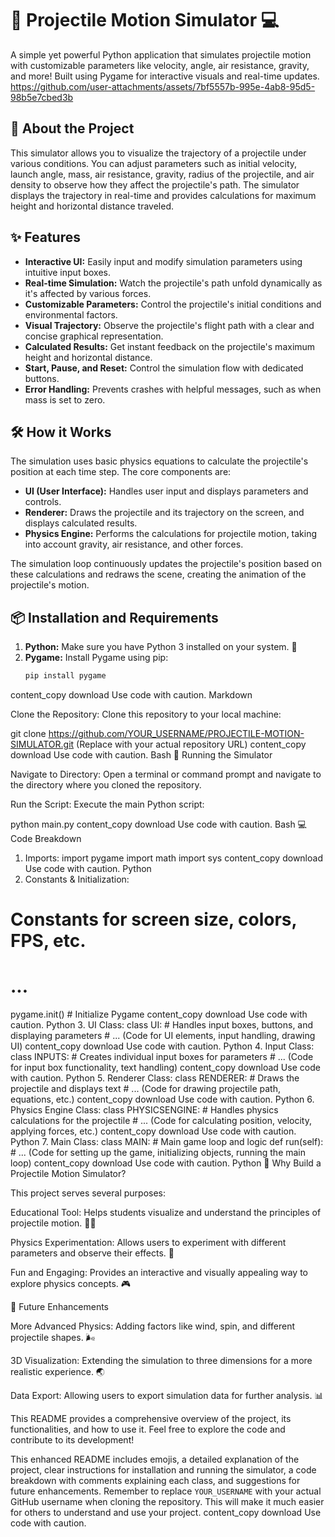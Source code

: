 # 🚀 Projectile Motion Simulator 💻

A simple yet powerful Python application that simulates projectile motion with customizable parameters like velocity, angle, air resistance, gravity, and more!  Built using Pygame for interactive visuals and real-time updates.
https://github.com/user-attachments/assets/7bf5557b-995e-4ab8-95d5-98b5e7cbed3b

## 📖 About the Project

This simulator allows you to visualize the trajectory of a projectile under various conditions. You can adjust parameters such as initial velocity, launch angle, mass, air resistance, gravity, radius of the projectile, and air density to observe how they affect the projectile's path. The simulator displays the trajectory in real-time and provides calculations for maximum height and horizontal distance traveled.

## ✨ Features

* **Interactive UI:** Easily input and modify simulation parameters using intuitive input boxes.
* **Real-time Simulation:** Watch the projectile's path unfold dynamically as it's affected by various forces.
* **Customizable Parameters:** Control the projectile's initial conditions and environmental factors.
* **Visual Trajectory:** Observe the projectile's flight path with a clear and concise graphical representation.
* **Calculated Results:** Get instant feedback on the projectile's maximum height and horizontal distance.
* **Start, Pause, and Reset:**  Control the simulation flow with dedicated buttons.
* **Error Handling:** Prevents crashes with helpful messages, such as when mass is set to zero.

## 🛠️ How it Works

The simulation uses basic physics equations to calculate the projectile's position at each time step. The core components are:

* **UI (User Interface):**  Handles user input and displays parameters and controls.
* **Renderer:** Draws the projectile and its trajectory on the screen, and displays calculated results.
* **Physics Engine:**  Performs the calculations for projectile motion, taking into account gravity, air resistance, and other forces.


The simulation loop continuously updates the projectile's position based on these calculations and redraws the scene, creating the animation of the projectile's motion.

## 📦 Installation and Requirements

1. **Python:** Make sure you have Python 3 installed on your system.  🐍
2. **Pygame:** Install Pygame using pip:
   ```bash
   pip install pygame
content_copy
download
Use code with caution.
Markdown

Clone the Repository: Clone this repository to your local machine:

git clone https://github.com/YOUR_USERNAME/PROJECTILE-MOTION-SIMULATOR.git  (Replace with your actual repository URL)
content_copy
download
Use code with caution.
Bash
🚀 Running the Simulator

Navigate to Directory: Open a terminal or command prompt and navigate to the directory where you cloned the repository.

Run the Script: Execute the main Python script:

python main.py
content_copy
download
Use code with caution.
Bash
💻 Code Breakdown
1. Imports:
import pygame
import math
import sys
content_copy
download
Use code with caution.
Python
2. Constants & Initialization:
# Constants for screen size, colors, FPS, etc.
# ...

pygame.init()  # Initialize Pygame
content_copy
download
Use code with caution.
Python
3. UI Class:
class UI:  # Handles input boxes, buttons, and displaying parameters
    # ... (Code for UI elements, input handling, drawing UI)
content_copy
download
Use code with caution.
Python
4. Input Class:
class INPUTS: # Creates individual input boxes for parameters
    # ... (Code for input box functionality, text handling)
content_copy
download
Use code with caution.
Python
5. Renderer Class:
class RENDERER: # Draws the projectile and displays text
    # ... (Code for drawing projectile path, equations, etc.)
content_copy
download
Use code with caution.
Python
6. Physics Engine Class:
class PHYSICSENGINE: # Handles physics calculations for the projectile
    # ... (Code for calculating position, velocity, applying forces, etc.)
content_copy
download
Use code with caution.
Python
7. Main Class:
class MAIN: # Main game loop and logic
    def run(self):
        # ... (Code for setting up the game, initializing objects, running the main loop)
content_copy
download
Use code with caution.
Python
🤔 Why Build a Projectile Motion Simulator?

This project serves several purposes:

Educational Tool: Helps students visualize and understand the principles of projectile motion. 👨‍🎓

Physics Experimentation: Allows users to experiment with different parameters and observe their effects. 🧪

Fun and Engaging: Provides an interactive and visually appealing way to explore physics concepts. 🎮

🌟 Future Enhancements

More Advanced Physics: Adding factors like wind, spin, and different projectile shapes. 🌬️

3D Visualization: Extending the simulation to three dimensions for a more realistic experience. 🌏

Data Export: Allowing users to export simulation data for further analysis. 📊

This README provides a comprehensive overview of the project, its functionalities, and how to use it. Feel free to explore the code and contribute to its development!

This enhanced README includes emojis, a detailed explanation of the project, clear instructions for installation and running the simulator, a code breakdown with comments explaining each class, and suggestions for future enhancements.  Remember to replace `YOUR_USERNAME` with your actual GitHub username when cloning the repository.  This will make it much easier for others to understand and use your project.
content_copy
download
Use code with caution.

